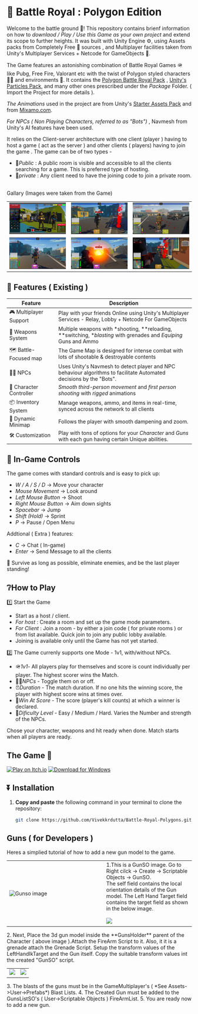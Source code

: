# 🤖 Battle Royal : Polygon Edition
Welcome to the battle ground 🔫! This repository contains brienf information on how to *downlaod / Play / Use this Game as your own project* and extend its scope to further heights. It was built with Unity Engine ⚙, using Assets packs from Completely Free 🌟 sources , and Multiplayer facilities taken from Unity's Multiplayer Services + Netcode for GameObjects 🧩.

The Game features an astonishing combination of Battle Royal Games 🪖 like Pubg, Free Fire, Valorant etc with the twist of Polygon styled characters 👮‍♂ and environments 🌄. It contains the [Polygon Battle Royal Pack](https://devfreedom.club/polygon-battle-royale-pack/) , [Unity's Particles Pack](https://assetstore.unity.com/packages/vfx/particles/particle-pack-127325?srsltid=AfmBOorwuzsS4aaHw6vj6ApQPMHCXG8L2Ly2r3L5iApOgSf--9Soao1C), and many other ones prescribed under the *Package* Folder. ( Import the Project for more details ).

*The Animations* used in the project are from Unity's [Starter Assets Pack](https://assetstore.unity.com/packages/essentials/starter-assets-thirdperson-updates-in-new-charactercontroller-pa-196526?srsltid=AfmBOopP0umqfeeYYGcvtkrS9E6oFYm6q8zePUEhSDH5oabfpJurVwJq) and from [Mixamo.com](https://www.mixamo.com/).

*For NPCs ( Non Playing Characters, referred to as "Bots")* , Navmesh from Unity's AI features have been used.

It relies on the Client-server architecture with one client (player ) having to host a game ( act as the server ) and other clients ( players) having to join the game . The game can be of two types -
- 🎪*Public* : A public room is visible and accessible to all the clients searching for a game. This is preferred type of hosting.
- 🧱*private* : Any client need to have the joining code to join a private room.<br><br>

Gallary (Images were taken from the Game)
<table>
  <tr>
    <td><img src="Images/Screenshot (235).png" alt="Lobby Image"/></td>
    <td><img src="Images/Screenshot (236).png" alt="Lobby Image"/></td>
    <td><img src="Images/Screenshot (237).png" alt="Lobby Image"/></td>
  </tr>
  <tr>
    <td><img src="Images/Screenshot (247).png" alt="Lobby Image"/></td>
    <td><img src="Images/Screenshot (246).png" alt="Lobby Image"/></td>
    <td><img src="Images/Screenshot (243).png" alt="Lobby Image"/></td>
  </tr>
</table>

## 🚀 Features ( Existing )

| Feature | Description |
|---------|-------------|
| 🎮 Multiplayer Support | Play with your friends Online using Unity's Multiplayer Services - Relay, Lobby + Netcode For GameObjects|
| 🔫 Weapons System | Multiple weapons with *shooting, **reloading, **switching, **blasting* with grenades and *Equiping* Guns and Ammo |
| 🗺 Battle-Focused map| The Game Map is designed for intense combat with lots of shootable & destroyable contents|
| 🧟‍♂ NPCs | Uses Unity's Navmesh to detect player and NPC behaviour algorithms to facilitate Automated decisions by the "Bots".|
| 👤 Character Controller | *Smooth third-person movement* and *first person shooting* with *rigged* animations |
| 📦 Inventory System | Manage weapons, ammo, and items in real-time, synced across the network to all clients |
| 🎥 Dynamic Minimap | Follows the player with smooth dampening and zoom. |
| 🛠 Customization | Play with tons of options for your *Character* and *Guns* with each gun having certain Unique abilities.|

## 🧩 In-Game Controls 

The game comes with standard controls and is easy to pick up:  

- *W / A / S / D* → Move your character  
- *Mouse Movement* → Look around
- *Left Mouse Button* → Shoot  
- *Right Mouse Button* → Aim down sights  
- *Spacebar* → Jump  
- *Shift (Hold)* → Sprint  
- *P* → Pause / Open Menu
   
Addtional ( Extra ) features:

- *C* → Chat ( In-game)
- *Enter* → Send Message to all the clients

🎯 Survive as long as possible, eliminate enemies, and be the last player standing!

## ❔How to Play 
1️⃣ Start the Game
- Start as a host / client.
- *For host* : Create a room and set up the game mode parameters.
- *For Client* : Join a room - by either a join code ( for private rooms ) or from list available. Quick join to join any public lobby available.
- Joining is available only until the Game has not yet started.

2️⃣ The Game currenly supports one Mode - 1v1, with/without NPCs.
- 🪖*1v1*- All players play for themselves and score is count individually per player. The highest scorer wins the Match.
- 🧟‍♂*NPCs* - Toggle them on or off.
- ⏰*Duration* - The match duration. If no one hits the winning score, the player with highest score wins at times over.
- 🎯*Win At Score* - The score (player's kill counts) at which a winner is declared.
- 💪*Dificulty Level* - Easy / Medium / Hard. Varies the Number and strength of the NPCs.

Chose your character, weapons and hit ready when done. Match starts when all players are ready.

## The Game 🎯

[![Play on Itch.io](https://img.shields.io/badge/Play%20on-Itch.io-FA5C5C?style=for-the-badge&logo=itch.io&logoColor=white)](https://vivekkrdutta03.itch.io/battle-royal-polygon-edition)  [![Download for Windows](https://img.shields.io/badge/Download-Windows-blue?style=for-the-badge&logo=windows&logoColor=white)](https://vivekkrdutta03.itch.io/battle-royal-polygon-windows)

## ⏬ Installation

1. **Copy and paste** the following command in your terminal to clone the repository:  

   ```bash
   git clone https://github.com/Vivekkrdutta/Battle-Royal-Polygons.git
    ```
   
## Guns ( for Developers )

Heres a simplied tutorial of how to add a new gun model to the game.
<table>
  <tr>
    <td width="250"><img src="Images/Weapons/GunSO.png" alt="Gunso image" height="500"/></td>
    <td valign="top">1.This is a GunSO image. Go to Right cilck -> Create -> Scriptable Objects -> GunSO.<br> The self field contains the local orientation details of the Gun model. The Left Hand Target field contains the target field as shown in the below image.<br><br>
    <img src="Images/Weapons/Screenshot 2025-09-11 013436.png"/>
    </td>
  </tr>
</table>
2. Next, Place the 3d gun model inside the **GunsHolder** parent of the Character ( above image ).Attach the FireArm Script to it. Also, it it is a grenade attach the Grenade Script. Setup the transform values of the LeftHandIkTarget and the Gun itself. Copy the suitable transform values int the created "GunSO" script.
<table>
  <tr>
    <td><img src="Images/Weapons/Ak_47_FireArm.png"/></td>
    <td>
      <img src="Images/Weapons/grenade_Launcher_FireArm.png"/>
    </td>
  </tr>
</table>
3. The blasts of the guns must be in the GameMultiplayer's ( *See Assets->User->Prefabs*) Blast Lists.
4. The Created Gun must be added to the GunsListSO's ( User->Scriptable Objects ) FireArmList.
5. You are ready now to add a new gun.
